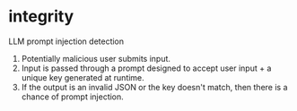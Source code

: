 # integrity
LLM prompt injection detection

1. Potentially malicious user submits input.
2. Input is passed through a prompt designed to accept user input + a unique key generated at runtime.
3. If the output is an invalid JSON or the key doesn't match, then there is a chance of prompt injection.
